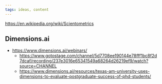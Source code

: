 ```yaml
---
tags: ideas, content
---
```


https://en.wikipedia.org/wiki/Scientometrics

## Dimensions.ai
- https://www.dimensions.ai/webinars/
	- https://www.gotostage.com/channel/5d7708ee190144e78fff1bc8f2d7dcaf/recording/237e3016e65341549a68264d26219ef9/watch?source=CHANNEL
	- https://www.dimensions.ai/resources/texas-am-university-uses-dimensions-to-evaluate-postgraduate-success-of-phd-students/